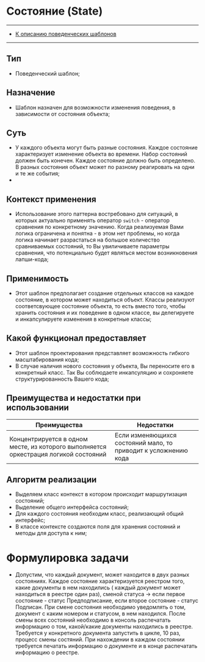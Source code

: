 # Состояние (State)
****
* [К описанию поведенческих шаблонов](../README.md)
****

## Тип
* Поведенческий шаблон;

## Назначение
* Шаблон назначен для возможности изменения поведения, в зависимости 
от состояния объекта; 

## Суть
* У каждого объекта могут быть разные состояния. Каждое состояние характеризует
изменение объекта во времени. Набор состояний должен быть конечен. Каждое состояние
должно быть определено. В разных состояния объект может по разному реагировать на 
одни и те же события;
* 
## Контекст применения
* Использование этого паттерна востребовано для ситуаций, в которых 
актуально применять оператор `switch` - оператор сравнения по конкретному значению.
Когда реализуемая Вами логика ограничена и понятна - в этом нет проблемы, но когда
логика начинает разрастаться на большое количество сравниваемых состояний, то 
Вы увиличиваете параметры сравнения, что потенциально будет являться местом 
возникновения лапши-кода;

## Применимость
* Этот шаблон предполагает создание отдельных классов на каждое состояние, 
в котором может находиться объект. Классы реализуют соответсвующее 
состояние объекта, то есть вместо того, чтобы хранить состояния и их поведение 
в одном классе, вы делегируете и инкапсулируете изменения в конкретные классы;

## Какой функционал предоставляет
* Этот шаблон проектирования представляет возможность гибкого масштабирования кода;
* В случае наличия нового состояния у объекта, Вы переносите его в конкретный класс.
Так Вы соблюдаете инкапсуляцию и сохроняете структурированность Вашего кода;

## Преимущества и недостатки при использовании
| Преимущества                                                                         | Недостатки                                                      |
|--------------------------------------------------------------------------------------|-----------------------------------------------------------------|
| Концентрируется в одном месте, из которого выполняется оркестрация логикой состояний | Если изменяющихся состояний мало, то приводит к усложнению кода |

## Алгоритм реализации
* Выделяем класс контекст в котором происходит маршрутизация состояний;
* Выделение общего интерфейса состояний;
* Для каждого состояния необходим класс, реализающий общий интерфейс;
* В классе контексте создаются поля для хранения состояний и методы для доступа к ним;

# Формулировка задачи
* Допустим, что каждый документ, может находится в двух разных состояниях. 
Каждое состояние характеризуется реестром того, какие документы в нем находились (
каждый документ может находиться в реестре один раз), сменой статуса -> 
если первое состояние - статус Предподписание, если второе состояние - статус Подписан. 
При смене состояния необходимо уведомлять о том, документ с каким номером и статусом,
в нем находился. После смены всех состояний необходимо в консоль распечатать 
информацию о том, какой/какие документы находились в реестре. Требуется у конкретного
документа запустить в цикле, 10 раз, процесс смены состяний. При нахождении 
в каждом состоянии требуется печатать информацию о документе и в конце распечатать
информацию о реестре.